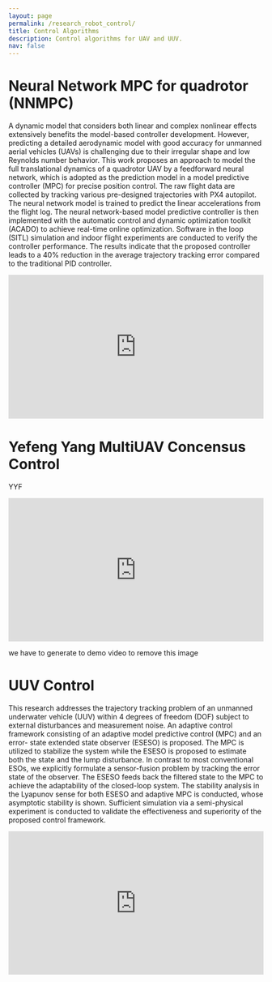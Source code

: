 ```yaml
---
layout: page
permalink: /research_robot_control/
title: Control Algorithms
description: Control algorithms for UAV and UUV.
nav: false
---
```


# Neural Network MPC for quadrotor (NNMPC)
A dynamic model that considers both linear and complex nonlinear effects extensively benefits the model-based controller development. However, predicting a detailed aerodynamic model with good accuracy for unmanned aerial vehicles (UAVs) is challenging due to their irregular shape and low Reynolds number behavior. This work proposes an approach to model the full translational dynamics of a quadrotor UAV by a feedforward neural network, which is adopted as the prediction model in a model predictive controller (MPC) for precise position control. The raw flight data are collected by tracking various pre-designed trajectories with PX4 autopilot. The neural network model is trained to predict the linear accelerations from the flight log. The neural network-based model predictive controller is then implemented with the automatic control and dynamic optimization toolkit (ACADO) to achieve real-time online optimization. Software in the loop (SITL) simulation and indoor flight experiments are conducted to verify the controller performance. The results indicate that the proposed controller leads to a 40% reduction in the average trajectory tracking error compared to the traditional PID controller.
<div style="position: relative; padding-bottom: 56.25%; height: 0; overflow: hidden; max-width: 100%; background: #000;">
  <iframe style="position: absolute; top: 0; left: 0; width: 100%; height: 100%;" src="https://www.youtube.com/embed/KYH02a_53fs?si=IAb4Sbq0zLYQAZO9" frameborder="0" allow="accelerometer; autoplay; encrypted-media; gyroscope; picture-in-picture" allowfullscreen></iframe>
</div>
<p></p>

# Yefeng Yang MultiUAV Concensus Control

YYF

<div style="position: relative; padding-bottom: 56.25%; height: 0; overflow: hidden; max-width: 100%; background: #000;">
  <iframe style="position: absolute; top: 0; left: 0; width: 100%; height: 100%;" src="https://boyangli.com/images/teampic/yefeng.jpg" frameborder="0" allow="accelerometer; autoplay; encrypted-media; gyroscope; picture-in-picture" allowfullscreen></iframe>
</div>

we have to generate to demo video to remove this image



# UUV Control
This research addresses the trajectory tracking problem of an unmanned underwater vehicle (UUV) within 4 degrees of freedom (DOF) subject to external disturbances and measurement noise. An adaptive control framework consisting of an adaptive model predictive control (MPC) and an error- state extended state observer (ESESO) is proposed. The MPC is utilized to stabilize the system while the ESESO is proposed to estimate both the state and the lump disturbance. In contrast to most conventional ESOs, we explicitly formulate a sensor-fusion problem by tracking the error state of the observer. The ESESO feeds back the filtered state to the MPC to achieve the adaptability of the closed-loop system. The stability analysis in the Lyapunov sense for both ESESO and adaptive MPC is conducted, whose asymptotic stability is shown. Sufficient simulation via a semi-physical experiment is conducted to validate the effectiveness and superiority of the proposed control framework.

<div style="position: relative; padding-bottom: 56.25%; height: 0; overflow: hidden; max-width: 100%; background: #000;">
  <iframe style="position: absolute; top: 0; left: 0; width: 100%; height: 100%;" src="https://pattylo.github.io/assets/img/eseso_mpc.png" frameborder="0" allow="accelerometer; autoplay; encrypted-media; gyroscope; picture-in-picture" allowfullscreen></iframe>
</div>
